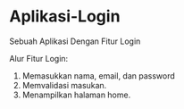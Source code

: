 # Aplikasi-Login
Sebuah Aplikasi Dengan Fitur Login

Alur Fitur Login:
1. Memasukkan nama, email, dan password
2. Memvalidasi masukan.
3. Menampilkan halaman home.
